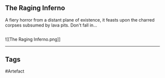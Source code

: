 ## The Raging Inferno
A fiery horror from a distant plane of existence,
it feasts upon the charred corpses subsumed by lava pits.
Don't fall in...
## 
![[The Raging Inferno.png]]

---
## Tags
#Artefact